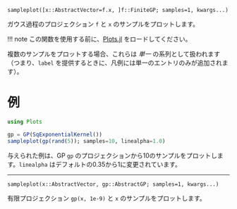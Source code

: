 ```
sampleplot([x::AbstractVector=f.x, ]f::FiniteGP; samples=1, kwargs...)
```

ガウス過程のプロジェクション `f` と `x` のサンプルをプロットします。

!!! note
    この関数を使用する前に、[Plots.jl](https://github.com/JuliaPlots/Plots.jl) をロードしてください。


複数のサンプルをプロットする場合、これらは *単一* の系列として扱われます（つまり、`label` を提供するときに、凡例には単一のエントリのみが追加されます）。

# 例

```julia
using Plots

gp = GP(SqExponentialKernel())
sampleplot(gp(rand(5)); samples=10, linealpha=1.0)
```

与えられた例は、GP `gp` のプロジェクションから10のサンプルをプロットします。`linealpha` はデフォルトの0.35から1に変更されています。

---

```
sampleplot(x::AbstractVector, gp::AbstractGP; samples=1, kwargs...)
```

有限プロジェクション `gp(x, 1e-9)` と `x` のサンプルをプロットします。
